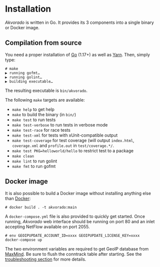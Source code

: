 # Installation

*Akvorado* is written in Go. It provides its 3 components into a
single binary or Docker image.

## Compilation from source

You need a proper installation of [Go](https://go.dev/doc/install)
(1.17+) as well as
[Yarn](https://yarnpkg.com/getting-started/install). Then, simply
type:

```console
# make
▶ running gofmt…
▶ running golint…
▶ building executable…
```

The resulting executable is `bin/akvorado`.

The following `make` targets are available:

 - `make help` to get help
 - `make` to build the binary (in `bin/`)
 - `make test` to run tests
 - `make test-verbose` to run tests in verbose mode
 - `make test-race` for race tests
 - `make test-xml` for tests with xUnit-compatible output
 - `make test-coverage` for test coverage (will output `index.html`,
   `coverage.xml` and `profile.out` in `test/coverage.*/`.
 - `make test PKG=helloworld/hello` to restrict test to a package
 - `make clean`
 - `make lint` to run golint
 - `make fmt` to run gofmt

## Docker image

It is also possible to build a Docker image without installing
anything else than [Docker](https://docs.docker.com/get-docker):

```console
# docker build . -t akvorado:main
```

A `docker-compose.yml` file is also provided to quickly get started.
Once running, *Akvorado* web interface should be running on port 80
and an inlet accepting NetFlow available on port 2055.

```console
# env GEOIPUPDATE_ACCOUNT_ID=xxxx GEOIPUPDATE_LICENSE_KEY=xxxx  docker-compose up
```

The two environment variables are required to get GeoIP database from
[MaxMind](https://dev.maxmind.com/geoip/geolite2-free-geolocation-data).
Be sure to flush the conntrack table after starting. See the
[troubleshooting section](05-troubleshooting.md#no-packets-received)
for more details.
